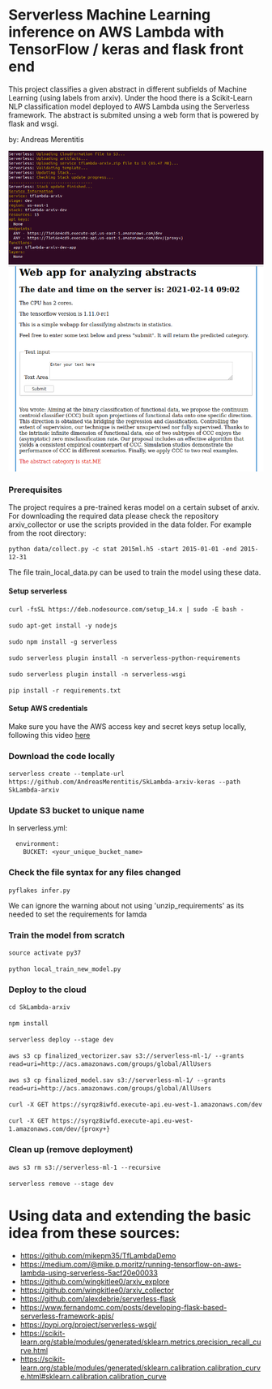 # Serverless Machine Learning inference on AWS Lambda with TensorFlow / keras and flask front end

This project classifies a given abstract in different subfields of Machine Learning (using labels from arxiv). 
Under the hood there is a Scikit-Learn NLP classification model deployed to AWS Lambda using the Serverless framework.
The abstract is submited unsing a web form that is powered by flask and wsgi. 

by: Andreas Merentitis

![relative path 6](/deploy.png?raw=true "deploy.png")
![relative path 1](/infer.png?raw=true "infer.png")

### Prerequisites

The project requires a pre-trained keras model on a certain subset of arxiv. 
For downloading the required data please check the repository arxiv_collector
or use the scripts provided in the data folder. For example from the root 
directory:

```
python data/collect.py -c stat 2015ml.h5 -start 2015-01-01 -end 2015-12-31
```

The file train_local_data.py can be used to train the model using these data.


#### Setup serverless

```  
curl -fsSL https://deb.nodesource.com/setup_14.x | sudo -E bash -

sudo apt-get install -y nodejs

sudo npm install -g serverless

sudo serverless plugin install -n serverless-python-requirements

sudo serverless plugin install -n serverless-wsgi

pip install -r requirements.txt

```
#### Setup AWS credentials

Make sure you have the AWS access key and secret keys setup locally, following this video [here](https://www.youtube.com/watch?v=KngM5bfpttA)

### Download the code locally

```  
serverless create --template-url https://github.com/AndreasMerentitis/SkLambda-arxiv-keras --path SkLambda-arxiv
```

### Update S3 bucket to unique name
In serverless.yml:
```  
  environment:
    BUCKET: <your_unique_bucket_name> 
```

### Check the file syntax for any files changed 
```
pyflakes infer.py

```
We can ignore the warning about not using 'unzip_requirements' as its needed to set the requirements for lamda 

### Train the model from scratch

```
source activate py37

python local_train_new_model.py 

```


### Deploy to the cloud  


```
cd SkLambda-arxiv

npm install

serverless deploy --stage dev

aws s3 cp finalized_vectorizer.sav s3://serverless-ml-1/ --grants read=uri=http://acs.amazonaws.com/groups/global/AllUsers

aws s3 cp finalized_model.sav s3://serverless-ml-1/ --grants read=uri=http://acs.amazonaws.com/groups/global/AllUsers

curl -X GET https://syrqz8iwfd.execute-api.eu-west-1.amazonaws.com/dev

curl -X GET https://syrqz8iwfd.execute-api.eu-west-1.amazonaws.com/dev/{proxy+}

```

### Clean up (remove deployment) 


```
aws s3 rm s3://serverless-ml-1 --recursive

serverless remove --stage dev 
```

# Using data and extending the basic idea from these sources:
* https://github.com/mikepm35/TfLambdaDemo
* https://medium.com/@mike.p.moritz/running-tensorflow-on-aws-lambda-using-serverless-5acf20e00033
* https://github.com/wingkitlee0/arxiv_explore
* https://github.com/wingkitlee0/arxiv_collector
* https://github.com/alexdebrie/serverless-flask
* https://www.fernandomc.com/posts/developing-flask-based-serverless-framework-apis/
* https://pypi.org/project/serverless-wsgi/
* https://scikit-learn.org/stable/modules/generated/sklearn.metrics.precision_recall_curve.html
* https://scikit-learn.org/stable/modules/generated/sklearn.calibration.calibration_curve.html#sklearn.calibration.calibration_curve









